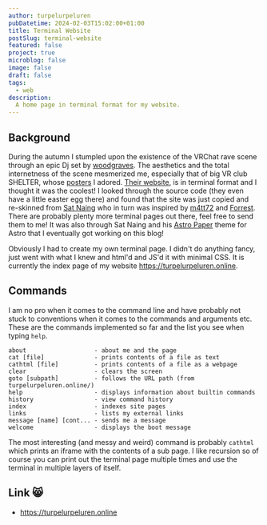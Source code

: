 ```yaml
---
author: turpelurpeluren
pubDatetime: 2024-02-03T15:02:00+01:00
title: Terminal Website
postSlug: terminal-website
featured: false
project: true
microblog: false
image: false
draft: false
tags:
  - web
description:
  A home page in terminal format for my website.
---
```


## Background
During the autumn I stumpled upon the existence of the VRChat rave scene through an epic Dj set by [woodgraves](https://www.youtube.com/watch?v=ycqykVmylKQ). The aesthetics and the total internetness of the scene mesmerized me, especially that of big VR club SHELTER, whose [posters](https://imgur.com/a/Fed0ln5) I adored. [Their website](https://sheltervr.club), is in terminal format and I thought it was the coolest! I looked through the source code (they even have a little easter egg there) and found that the site was just copied and re-skinned from [Sat Naing](https://terminal.satnaing.dev/) who in turn was inspired by [m4tt72](https://term.m4tt72.com/) and [Forrest](https://fkcodes.com/). There are probably plenty more terminal pages out there, feel free to send them to me! It was also through Sat Naing and his [Astro Paper](https://astro-paper.pages.dev/) theme for Astro that I eventually got working on this blog! 

Obviously I had to create my own terminal page. I didn't do anything fancy, just went with what I knew and html'd and JS'd it with minimal CSS. It is currently the index page of my website https://turpelurpeluren.online.
## Commands
I am no pro when it comes to the command line and have probably not stuck to conventions when it comes to the commands and arguments etc. These are the commands implemented so far and the list you see when typing `help`.

    about                   - about me and the page  
    cat [file]              - prints contents of a file as text  
    cathtml [file]          - prints contents of a file as a webpage  
    clear                   - clears the screen  
    goto [subpath]          - follows the URL path (from turpelurpeluren.online/)  
    help                    - displays information about builtin commands  
    history                 - view command history  
    index                   - indexes site pages  
    links                   - lists my external links  
    message [name] [cont... - sends me a message  
    welcome                 - displays the boot message

The most interesting (and messy and weird) command is probably `cathtml` which prints an iframe with the contents of a sub page. I like recursion so of course you can print out the terminal page multiple times and use the terminal in multiple layers of itself.

## Link 😸
- https://turpelurpeluren.online